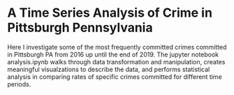 # A Time Series Analysis of Crime in Pittsburgh Pennsylvania
Here I investigate some of the most frequently committed crimes committed in Pittsburgh PA from 2016 up until the end of 2019. The jupyter notebook analysis.ipynb walks through data transformation and manipulation, creates meaningful visualzations to describe the data, and performs statistical analysis in comparing rates of specific crimes committed for different time periods.
